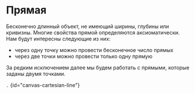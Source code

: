# Прямая

Бесконечно длинный объект, не имеющий ширины, глубины или кривизны. Многие свойства прямой определяются аксиоматически.
Нам будут интересны следующие из них:

- через одну точку можно провести бесконечное число прямых
- через две точки можно провести только одну прямую

За редким исключением далее мы будем работать с прямыми, которые заданы двумя точками.

```.``` {id="canvas-cartesian-line"}